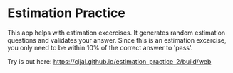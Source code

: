# Estimation Practice

This app helps with estimation excercises. It generates random estimation questions and validates your answer.
Since this is an estimation excercise, you only need to be within 10% of the correct answer to 'pass'.

Try is out here: https://cijal.github.io/estimation_practice_2/build/web
